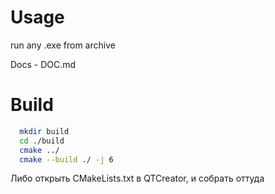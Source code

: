 # Usage
run any .exe from archive

Docs - DOC.md

# Build
```bash
  mkdir build
  cd ./build
  cmake ../
  cmake --build ./ -j 6
```
Либо открыть CMakeLists.txt в QTCreator, и собрать оттуда

